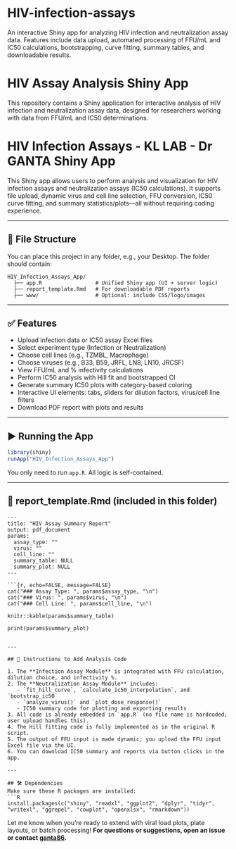 # HIV-infection-assays
An interactive Shiny app for analyzing HIV infection and neutralization assay data. Features include data upload, automated processing of FFU/mL and IC50 calculations, bootstrapping, curve fitting, summary tables, and downloadable results.
# HIV Assay Analysis Shiny App

This repository contains a Shiny application for interactive analysis of HIV infection and neutralization assay data, designed for researchers working with data from FFU/mL and IC50 determinations.

# HIV Infection Assays - KL LAB - Dr GANTA Shiny App

This Shiny app allows users to perform analysis and visualization for HIV infection assays and neutralization assays (IC50 calculations). It supports file upload, dynamic virus and cell line selection, FFU conversion, IC50 curve fitting, and summary statistics/plots—all without requiring coding experience.

---

## 📁 File Structure
You can place this project in any folder, e.g., your Desktop. The folder should contain:

```
HIV_Infection_Assays_App/
  ├── app.R                 # Unified Shiny app (UI + server logic)
  ├── report_template.Rmd   # For downloadable PDF reports
  ├── www/                  # Optional: include CSS/logo/images
```

---

## ✅ Features
- Upload infection data or IC50 assay Excel files
- Select experiment type (Infection or Neutralization)
- Choose cell lines (e.g., TZMBL, Macrophage)
- Choose viruses (e.g., B33, B59, JRFL, LN8, LN10, JRCSF)
- View FFU/mL and % infectivity calculations
- Perform IC50 analysis with Hill fit and bootstrapped CI
- Generate summary IC50 plots with category-based coloring
- Interactive UI elements: tabs, sliders for dilution factors, virus/cell line filters
- Download PDF report with plots and results

---

## ▶️ Running the App
```R
library(shiny)
runApp("HIV_Infection_Assays_App")
```

You only need to run `app.R`. All logic is self-contained.

---

## 📄 report_template.Rmd (included in this folder)
```rmd
---
title: "HIV Assay Summary Report"
output: pdf_document
params:
  assay_type: ""
  virus: ""
  cell_line: ""
  summary_table: NULL
  summary_plot: NULL
---

```{r, echo=FALSE, message=FALSE}
cat("### Assay Type: ", params$assay_type, "\n")
cat("### Virus: ", params$virus, "\n")
cat("### Cell Line: ", params$cell_line, "\n")
```

```{r, echo=FALSE, results='asis'}
knitr::kable(params$summary_table)
```

```{r, echo=FALSE}
print(params$summary_plot)
```
```

---

## 📌 Instructions to Add Analysis Code

1. The **Infection Assay Module** is integrated with FFU calculation, dilution choice, and infectivity %.
2. The **Neutralization Assay Module** includes:
   - `fit_hill_curve`, `calculate_ic50_interpolation`, and `bootstrap_ic50`
   - `analyze_virus()` and `plot_dose_response()`
   - IC50 summary code for plotting and exporting results
3. All code is already embedded in `app.R` (no file name is hardcoded; user upload handles this).
4. The Hill fitting code is fully implemented as in the original R script.
5. The output of FFU input is made dynamic; you upload the FFU input Excel file via the UI.
6. You can download IC50 summary and reports via button clicks in the app.

---

## 🛠 Dependencies
Make sure these R packages are installed:
```R
install.packages(c("shiny", "readxl", "ggplot2", "dplyr", "tidyr", "writexl", "ggrepel", "cowplot", "openxlsx", "rmarkdown"))
```

Let me know when you’re ready to extend with viral load plots, plate layouts, or batch processing!
**For questions or suggestions, open an issue or contact [ganta86](https://github.com/ganta86).**
